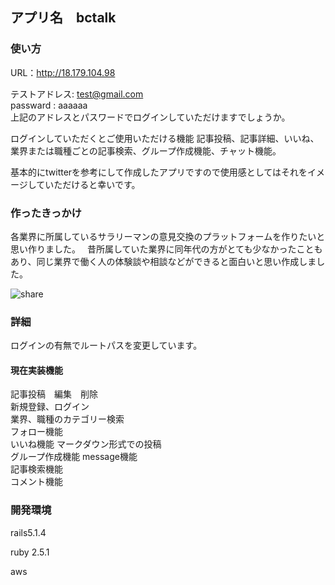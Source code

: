 ## アプリ名　bctalk  

### 使い方  

URL：<a href="http://18.179.104.98">http://18.179.104.98</a>
  
テストアドレス: test@gmail.com    
passward  : aaaaaa  
上記のアドレスとパスワードでログインしていただけますでしょうか。

ログインしていただくとご使用いただける機能
記事投稿、記事詳細、いいね、業界または職種ごとの記事検索、グループ作成機能、チャット機能。  

基本的にtwitterを参考にして作成したアプリですので使用感としてはそれをイメージしていただけると幸いです。


### 作ったきっかけ
各業界に所属しているサラリーマンの意見交換のプラットフォームを作りたいと思い作りました。　
昔所属していた業界に同年代の方がとても少なかったこともあり、同じ業界で働く人の体験談や相談などができると面白いと思い作成しました。


![share](https://user-images.githubusercontent.com/52374649/82721947-4797a180-9cfd-11ea-926f-370d73eebc96.jpg)


### 詳細
ログインの有無でルートパスを変更しています。


#### 現在実装機能

記事投稿　編集　削除  
新規登録、ログイン  
業界、職種のカテゴリー検索  
フォロー機能  
いいね機能 
マークダウン形式での投稿  
グループ作成機能
message機能　  
記事検索機能  
コメント機能

### 開発環境
rails5.1.4 

ruby 2.5.1 

aws 

 
 

